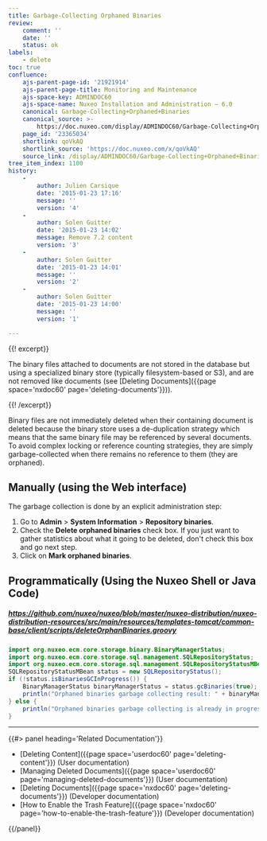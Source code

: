 ```yaml
---
title: Garbage-Collecting Orphaned Binaries
review:
    comment: ''
    date: ''
    status: ok
labels:
    - delete
toc: true
confluence:
    ajs-parent-page-id: '21921914'
    ajs-parent-page-title: Monitoring and Maintenance
    ajs-space-key: ADMINDOC60
    ajs-space-name: Nuxeo Installation and Administration — 6.0
    canonical: Garbage-Collecting+Orphaned+Binaries
    canonical_source: >-
        https://doc.nuxeo.com/display/ADMINDOC60/Garbage-Collecting+Orphaned+Binaries
    page_id: '23365034'
    shortlink: qoVkAQ
    shortlink_source: 'https://doc.nuxeo.com/x/qoVkAQ'
    source_link: /display/ADMINDOC60/Garbage-Collecting+Orphaned+Binaries
tree_item_index: 1100
history:
    -
        author: Julien Carsique
        date: '2015-01-23 17:16'
        message: ''
        version: '4'
    -
        author: Solen Guitter
        date: '2015-01-23 14:02'
        message: Remove 7.2 content
        version: '3'
    -
        author: Solen Guitter
        date: '2015-01-23 14:01'
        message: ''
        version: '2'
    -
        author: Solen Guitter
        date: '2015-01-23 14:00'
        message: ''
        version: '1'

---
```

{{! excerpt}}

The binary files attached to documents are not stored in the database but using a specialized binary store (typically filesystem-based or S3), and are not removed like documents (see [Deleting Documents]({{page space='nxdoc60' page='deleting-documents'}})).

{{! /excerpt}}

Binary files are not immediately deleted when their containing document is deleted because the binary store uses a de-duplication strategy which means that the same binary file may be referenced by several documents. To avoid complex locking or reference counting strategies, they are simply garbage-collected when there remains no reference to them (they are orphaned).

## Manually (using the Web interface)

The garbage collection is done by an explicit administration step:

1.  Go to **Admin** > **System Information** > **Repository binaries**.
2.  Check the **Delete orphaned binaries** check box. If you just want to gather statistics about what it going to be deleted, don't check this box and go next step.
3.  Click on **Mark orphaned binaries**.

## Programmatically (Using the Nuxeo Shell or Java Code)

##### https://github.com/nuxeo/nuxeo/blob/master/nuxeo-distribution/nuxeo-distribution-resources/src/main/resources/templates-tomcat/common-base/client/scripts/deleteOrphanBinaries.groovy
```java
import org.nuxeo.ecm.core.storage.binary.BinaryManagerStatus;
import org.nuxeo.ecm.core.storage.sql.management.SQLRepositoryStatus;
import org.nuxeo.ecm.core.storage.sql.management.SQLRepositoryStatusMBean;
SQLRepositoryStatusMBean status = new SQLRepositoryStatus();
if (!status.isBinariesGCInProgress()) {
    BinaryManagerStatus binaryManagerStatus = status.gcBinaries(true);
    println("Orphaned binaries garbage collecting result: " + binaryManagerStatus.getNumBinariesGC());
} else {
    println("Orphaned binaries garbage collecting is already in progress.");
}
```

* * *

<div class="row" data-equalizer data-equalize-on="medium"><div class="column medium-6">{{#> panel heading='Related Documentation'}}

*   [Deleting Content]({{page space='userdoc60' page='deleting-content'}}) (User documentation)
*   [Managing Deleted Documents]({{page space='userdoc60' page='managing-deleted-documents'}}) (User documentation)
*   [Deleting Documents]({{page space='nxdoc60' page='deleting-documents'}}) (Developer documentation)
*   [How to Enable the Trash Feature]({{page space='nxdoc60' page='how-to-enable-the-trash-feature'}}) (Developer documentation)

{{/panel}}</div><div class="column medium-6">

</div></div>
